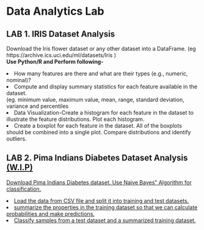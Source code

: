# Data Analytics Lab
<h2>LAB 1. IRIS Dataset Analysis</h2>
<p>
 Download the Iris flower dataset or any other dataset into a DataFrame. (eg
https://archive.ics.uci.edu/ml/datasets/Iris ) <br><strong>Use Python/R and Perform following- </strong><br>
<li>How many features are there and what are their types (e.g., numeric, nominal)?</li>
<li>Compute and display summary statistics for each feature available in the dataset.</li>
(eg. minimum value, maximum value, mean, range, standard deviation, variance
and percentiles</li>
<li> Data Visualization-Create a histogram for each feature in the dataset to illustrate the
feature distributions. Plot each histogram.</li>
<li>Create a boxplot for each feature in the dataset. All of the boxplots should be
combined into a single plot. Compare distributions and identify outliers.</li>
</p>

<h2>LAB 2. Pima Indians Diabetes Dataset Analysis <u>(<b>W.I.P</b>)</ul></h2>
<p>
 Download Pima Indians Diabetes dataset. Use Naive Bayes‟ Algorithm for classification.<br>
 <li>Load the data from CSV file and split it into training and test datasets.</li>
 <li>summarize the properties in the training dataset so that we can calculate
  probabilities and make predictions.</li>
 <li>Classify samples from a test dataset and a summarized training dataset.</li>
</p>
